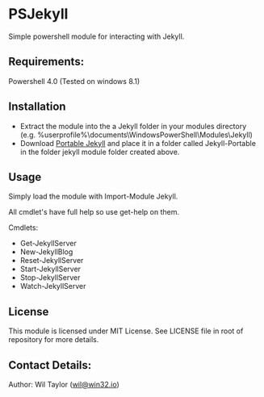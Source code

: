 # PSJekyll
Simple powershell module for interacting with Jekyll.

## Requirements:
  Powershell 4.0 (Tested on windows 8.1)

## Installation
 - Extract the module into the a Jekyll folder in your modules directory (e.g. %userprofile%\documents\WindowsPowerShell\Modules\Jekyll)
 - Download [Portable Jekyll](https://github.com/madhur/PortableJekyll) and place it in a folder called Jekyll-Portable in the folder jekyll module folder created above.
 
## Usage
Simply load the module with Import-Module Jekyll.

All cmdlet's have full help so use get-help on them.

Cmdlets:
 - Get-JekyllServer
 - New-JekyllBlog
 - Reset-JekyllServer
 - Start-JekyllServer
 - Stop-JekyllServer
 - Watch-JekyllServer

## License 
This module is licensed under MIT License. See LICENSE file in root of repository for more details.

## Contact Details:
Author: Wil Taylor (wil@win32.io)
